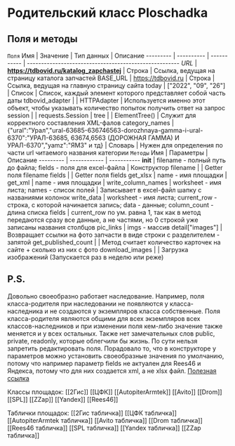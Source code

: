 # Родительский класс Ploschadka
## Поля и методы
`Поля`
Имя | Значение | Тип данных | Описание
--------- | ---------- | ----------- | ------------------------------------------------------
*URL* | **https://tdbovid.ru/katalog_zapchastej** | Строка | Ссылка, ведущая на страницу каталога запчастей
BASE_URL | https://tdbovid.ru | Строка | Ссылка, ведущая на главную страницу сайта
today | ["2022", "09", "26"] | Список | Список, каждый элемент которого представляет собой часть даты
tdbovid_adapter | | HTTPAdapter | Используется именно этот объект, чтобы указывать количество попыток получить ответ на запрос
session | | requests.Session | 
tree | | ElementTree() | Служит для корректного составления XML-фалов
category_names | {"ural":"Урал","ural-63685-636746563-dorozhnaya-gamma-i-ural-6370":"УРАЛ-63685, 63674,6563 (ДОРОЖНАЯ ГАММА) И УРАЛ-6370","yamz":"ЯМЗ" и тд} | Словарь | Нужен для определения по части url читаемого названия категории
`Методы`
Имя | Параметры | Описание
--------- | ------------ | -----------
__init__ | filename - полный путь до файла; fields - поля для excel-файла | Конструктор
filename | | Getter поля filename
fields | | Getter поля fields
get_xlsx | name - имя площадки | 
get_xml | name - имя площадки |
write_column_names | worksheet - имя листа; names - список полей | Записывает в excel-файл шапку с названиями колонок
write_data | worksheet - имя листа; current_row - строка, с которой начинается запись; data - данные; column_count - длина списка fields | current_row по ум. равна 1, так как в метод передаются сразу все данные, а не частями, но 0 строкой уже записаны названия столбцов
pic_links | imgs - массив detail["images"] | Возвращает ссылки на фото запчасти в виде строки с разделителем - запятой
get_published_count | | Метод считает количество карточек на сайте + сколько из них с фото
download_images | | Загрузка изображений (Запускается раз в неделю или реже)
## P.S.
Довольно своеобразно работает наследование. Например, поля класса-родителя при наследовании не появляются у класса-наследника и не создаются у экземпляров класса собственные. Поля класса-родителя являются общими для всех экземпляров всех классов-наследников и при изменении поля кем-либо значение также меняется и у всех остальных.
Также нет замечательных слов public, private, readonly, которые облегчили бы жизнь. По сути нельзя запретить редактировать поля.
Порадовало то, что в конструкторе у параметров можно установить своеобразные значения по умолчанию, потому что например параметр fields не актуален для Rees46 и Яндекса, потому что для них создается xml, а не xlsx файл.
[Полезная ссылка](https://devpractice.ru/python-lesson-14-classes-and-objects/)

Классы площадок:
[[2Гис]]
[[ЦФК]]
[[AutopiterArmtek]]
[[Avito]]
[[Drom]]
[[SPL]]
[[ZZap]]
[[Yandex]]
[[Rees46]]

Таблички площадок:
[[2Гис табличка]]
[[ЦФК табличка]]
[[AutopiterArmtek табличка]]
[[Avito табличка]]
[[Drom табличка]]
[[Rees46 табличка]]
[[SPL табличка]]
[[Yandex табличка]]
[[ZZap табличка]]